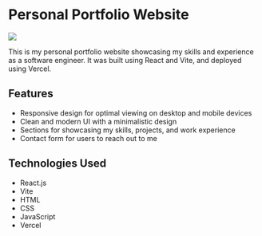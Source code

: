 # Personal Portfolio Website

![](./screenshot.png)

This is my personal portfolio website showcasing my skills and experience as a software engineer. It was built using React and Vite, and deployed using Vercel.

## Features

- Responsive design for optimal viewing on desktop and mobile devices
- Clean and modern UI with a minimalistic design
- Sections for showcasing my skills, projects, and work experience
- Contact form for users to reach out to me

## Technologies Used

- React.js
- Vite
- HTML
- CSS
- JavaScript
- Vercel
